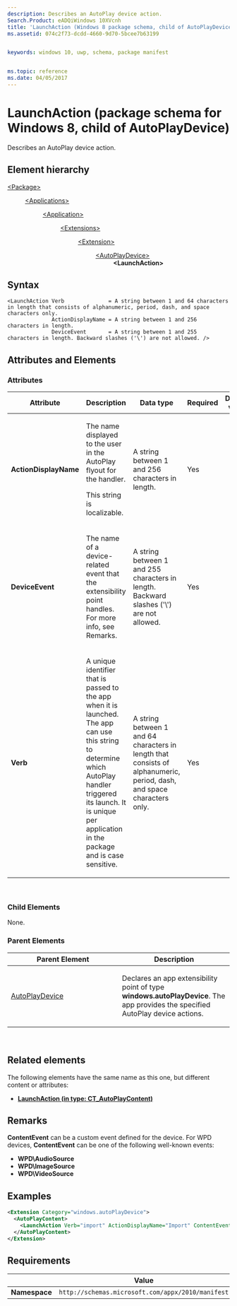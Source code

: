 ```yaml
---
description: Describes an AutoPlay device action.
Search.Product: eADQiWindows 10XVcnh
title: 'LaunchAction (Windows 8 package schema, child of AutoPlayDevice)'
ms.assetid: 074c2f73-dcdd-4660-9d70-5bcee7b63199


keywords: windows 10, uwp, schema, package manifest


ms.topic: reference
ms.date: 04/05/2017
---
```


# LaunchAction (package schema for Windows 8, child of AutoPlayDevice)


Describes an AutoPlay device action.

## Element hierarchy

<dl>
<dt><a href="element-package.md">&lt;Package&gt;</a></dt>
<dd>
<dl>
<dt><a href="element-applications.md">&lt;Applications&gt;</a></dt>
<dd>
<dl>
<dt><a href="element-application.md">&lt;Application&gt;</a></dt>
<dd>
<dl>
<dt><a href="element-1-extensions.md">&lt;Extensions&gt;</a></dt>
<dd>
<dl>
<dt><a href="element-1-extension.md">&lt;Extension&gt;</a></dt>
<dd>
<dl>
<dt><a href="element-autoplaydevice.md">&lt;AutoPlayDevice&gt;</a></dt>
<dd><b>&lt;LaunchAction&gt;</b></dd>
</dl>
</dd>
</dl>
</dd>
</dl>
</dd>
</dl>
</dd>
</dl>
</dd>
</dl>

## Syntax

``` syntax
<LaunchAction Verb              = A string between 1 and 64 characters in length that consists of alphanumeric, period, dash, and space characters only.
              ActionDisplayName = A string between 1 and 256 characters in length.
              DeviceEvent       = A string between 1 and 255 characters in length. Backward slashes ('\') are not allowed. />
```

## Attributes and Elements


### Attributes

<table>
<colgroup>
<col width="20%" />
<col width="20%" />
<col width="20%" />
<col width="20%" />
<col width="20%" />
</colgroup>
<thead>
<tr class="header">
<th>Attribute</th>
<th>Description</th>
<th>Data type</th>
<th>Required</th>
<th>Default value</th>
</tr>
</thead>
<tbody>
<tr class="odd">
<td><strong>ActionDisplayName</strong></td>
<td><p>The name displayed to the user in the AutoPlay flyout for the handler.</p>
<p>This string is localizable.</p></td>
<td>A string between 1 and 256 characters in length.</td>
<td>Yes</td>
<td></td>
</tr>
<tr class="even">
<td><strong>DeviceEvent</strong></td>
<td><p>The name of a device-related event that the extensibility point handles. For more info, see Remarks.</p></td>
<td>A string between 1 and 255 characters in length. Backward slashes ('\') are not allowed.</td>
<td>Yes</td>
<td></td>
</tr>
<tr class="odd">
<td><strong>Verb</strong></td>
<td><p>A unique identifier that is passed to the app when it is launched. The app can use this string to determine which AutoPlay handler triggered its launch. It is unique per application in the package and is case sensitive.</p></td>
<td>A string between 1 and 64 characters in length that consists of alphanumeric, period, dash, and space characters only.</td>
<td>Yes</td>
<td></td>
</tr>
</tbody>
</table>

 

### Child Elements

None.

### Parent Elements

<table>
<colgroup>
<col width="50%" />
<col width="50%" />
</colgroup>
<thead>
<tr class="header">
<th>Parent Element</th>
<th>Description</th>
</tr>
</thead>
<tbody>
<tr class="odd">
<td><a href="element-autoplaydevice.md">AutoPlayDevice</a> </td>
<td><p>Declares an app extensibility point of type <strong>windows.autoPlayDevice</strong>. The app provides the specified AutoPlay device actions.</p></td>
</tr>
</tbody>
</table>

 

## Related elements


The following elements have the same name as this one, but different content or attributes:

-   **[LaunchAction (in type: CT_AutoPlayContent)](element-launchaction.md)**

## Remarks

**ContentEvent** can be a custom event defined for the device. For WPD devices, **ContentEvent** can be one of the following well-known events:

-   **WPD\\AudioSource**
-   **WPD\\ImageSource**
-   **WPD\\VideoSource**

## Examples

```XML
<Extension Category="windows.autoPlayDevice">
  <AutoPlayContent>
    <LaunchAction Verb="import" ActionDisplayName="Import" ContentEvent="WPD\ImageSource"/>
  </AutoPlayContent>
</Extension>
```

## Requirements

|               |     Value                                                        |
|---------------|-------------------------------------------------------------|
| **Namespace** | `http://schemas.microsoft.com/appx/2010/manifest` |

 

 



